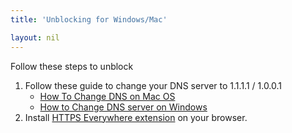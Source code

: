 ```yaml
---
title: 'Unblocking for Windows/Mac'

layout: nil
---
```


Follow these steps to unblock
1. Follow these guide to change your DNS server to 1.1.1.1 / 1.0.0.1 
	- [How To Change DNS on Mac OS](https://serverguy.com/kb/change-dns-server-settings-mac-os "Mac")
	- [How to Change DNS server on Windows](https://www.lifewire.com/how-to-change-dns-servers-in-windows-2626242 "How to Change DNS server on Windows")
2. Install  [HTTPS Everywhere extension](https://www.eff.org/https-everywhere "HTTPS Everywhere extension") on your browser.